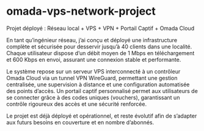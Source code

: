 # omada-vps-network-project
Projet déployé : Réseau local + VPS + VPN + Portail Captif + Omada Cloud

En tant qu’ingénieur réseau, j’ai conçu et déployé une infrastructure complète et sécurisée pour desservir jusqu’à 40 clients dans une localité. Chaque utilisateur dispose d’un débit moyen de 1 Mbps en téléchargement et 600 Kbps en envoi, assurant une connexion stable et performante.

Le système repose sur un serveur VPS interconnecté à un contrôleur Omada Cloud via un tunnel VPN WireGuard, permettant une gestion centralisée, une supervision à distance et une configuration automatisée des points d’accès.
Un portail captif personnalisé permet aux utilisateurs de se connecter grâce à des codes uniques (vouchers), garantissant un contrôle rigoureux des accès et une sécurité renforcée.

Le projet est déjà déployé et opérationnel, et reste évolutif afin de s’adapter aux futurs besoins en couverture et en nombre d’abonnés.
